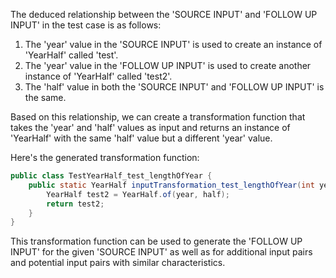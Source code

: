 The deduced relationship between the 'SOURCE INPUT' and 'FOLLOW UP INPUT' in the test case is as follows:

1. The 'year' value in the 'SOURCE INPUT' is used to create an instance of 'YearHalf' called 'test'.
2. The 'year' value in the 'FOLLOW UP INPUT' is used to create another instance of 'YearHalf' called 'test2'.
3. The 'half' value in both the 'SOURCE INPUT' and 'FOLLOW UP INPUT' is the same.

Based on this relationship, we can create a transformation function that takes the 'year' and 'half' values as input and returns an instance of 'YearHalf' with the same 'half' value but a different 'year' value.

Here's the generated transformation function:

```java
public class TestYearHalf_test_lengthOfYear {
    public static YearHalf inputTransformation_test_lengthOfYear(int year, Half half)  {
        YearHalf test2 = YearHalf.of(year, half);
        return test2;
    }
}
```

This transformation function can be used to generate the 'FOLLOW UP INPUT' for the given 'SOURCE INPUT' as well as for additional input pairs and potential input pairs with similar characteristics.